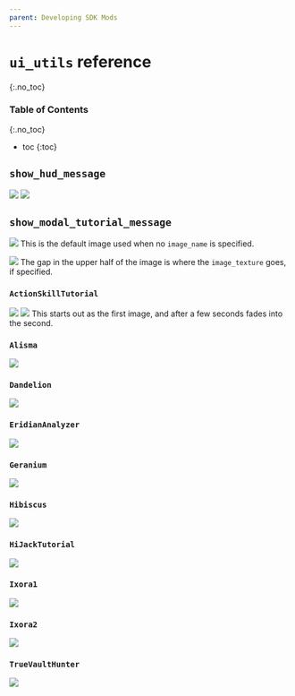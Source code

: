 ```yaml
---
parent: Developing SDK Mods
---
```


# `ui_utils` reference
{:.no_toc}

### Table of Contents
{:.no_toc}
- toc
{:toc}

## `show_hud_message`
![](/assets/images/ui_utils/bl3_hud_message.jpg)
![](/assets/images/ui_utils/wl_hud_message.jpg)

## `show_modal_tutorial_message`
![](/assets/images/ui_utils/bl3_modal_tutorial_message.jpg)
This is the default image used when no `image_name` is specified.

![](/assets/images/ui_utils/wl_modal_tutorial_message.jpg)
The gap in the upper half of the image is where the `image_texture` goes, if specified.

### `ActionSkillTutorial`
![](/assets/images/ui_utils/bl3_modal_actionskilltutorial_p1.jpg)
![](/assets/images/ui_utils/bl3_modal_actionskilltutorial_p2.jpg)
This starts out as the first image, and after a few seconds fades into the second.

### `Alisma`
![](/assets/images/ui_utils/bl3_modal_alisma.jpg)
### `Dandelion`
![](/assets/images/ui_utils/bl3_modal_dandelion.jpg)
### `EridianAnalyzer`
![](/assets/images/ui_utils/bl3_modal_eridiananalyzer.jpg)
### `Geranium`
![](/assets/images/ui_utils/bl3_modal_geranium.jpg)
### `Hibiscus`
![](/assets/images/ui_utils/bl3_modal_hibiscus.jpg)
### `HiJackTutorial`
![](/assets/images/ui_utils/bl3_modal_hijacktutorial.jpg)
### `Ixora1`
![](/assets/images/ui_utils/bl3_modal_ixora1.jpg)
### `Ixora2`
![](/assets/images/ui_utils/bl3_modal_ixora2.jpg)
### `TrueVaultHunter`
![](/assets/images/ui_utils/bl3_modal_truevaulthunter.jpg)
